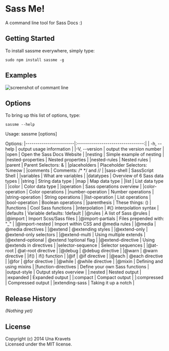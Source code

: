 # Sass Me!

A command line tool for Sass Docs :)

## Getting Started

To install sassme everywhere, simply type:

```
sudo npm install sassme -g
```

## Examples

![screenshot of commant line](https://raw.githubusercontent.com/una/sassme/master/sassme-screen.png)

## Options
To bring up this list of options, type:
```
sassme --help
```
Usage: sassme [options]

Options:
 |------------------------|:---------------------------------:|
 | -h, --help             |	output usage information |
 |-V, --version           | output the version number |
 |open                    | Open the Sass Docs Website |
 |nesting                 | Simple example of nesting |
 |nested-properties       | Nested properties |
 |nested-rules            | Nested rules |
 |parent                  | Parent Selectors: & |
 |placeholders            | Placeholder Selectors: %meow |
 |comments                | Comments: /* */ and // |
 |sass-shell              | SassScript Shell |
 |variables               | What are variables |
 |datatypes               | Overview of 6 Sass data types |
 |string                  | String data type |
 |map                     | Map data type |
 |list                    | List data type |
 |color                   | Color data type |
 |operation               | Sass operations overview |
 |color-operation         | Color operations |
 |number-operation        | Number operations |
 |string-operation        | String operations |
 |list-operation          | List operations |
 |bool-operation          | Boolean operations |
 |parenthesis             | These things: () |
 |functions               | Cool Sass functions |
 |interpolation           | #{} interpolation syntax |
 |defaults                | Variable defaults: !default |
 |@rules                  | A list of Sass @rules |
 |@import                 | Import Scss/Sass files |
 |@import-partials        | Files prepended with: "_" |
 |@import-nested          | Import within CSS and @media rules |
 |@media                  | @media directives |
 |@extend                 | @extending styles |
 |@extend-only            | @extend-only selectors |
 |@extend-multi           | Using multiple extends |
 |@extend-optional        | @extend !optional flag |
 |@extend-directive       | Using @extends in directives |
 |selector-sequence       | Selector sequences |
 |@at-root                | @at-root directive |
 |@debug                  | @debug directive |
 |@warn                   | @warn directive |
 |if()                    | if() function |
 |@if                     | @if directive |
 |@each                   | @each directive |
 |@for                    | @for directive |
 |@while                  | @while directive |
 |@mixin                  | Defining and using mixins |
 |function-directives     | Define your own Sass functions |
 |output-style            | Output styles overview |
 |:nested                 | Nested output |
 |:expanded               | Expanded output |
 |:compact                | Compact output |
 |:compressed             | Compressed output |
 |extending-sass          | Taking it up a notch |

## Release History
_(Nothing yet)_

## License
Copyright (c) 2014 Una Kravets  
Licensed under the MIT license.
